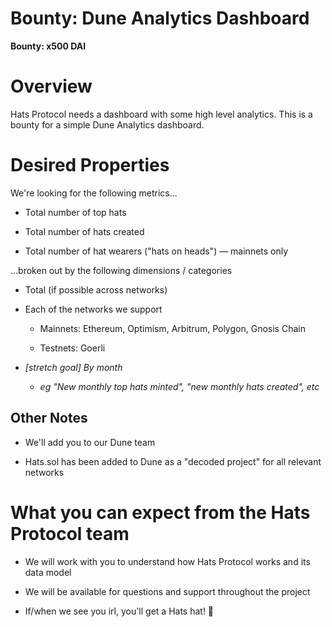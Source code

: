 # Bounty: Dune Analytics Dashboard
**Bounty: x500 DAI**

# Overview

Hats Protocol needs a dashboard with some high level analytics. This is a bounty for a simple Dune Analytics dashboard.

# Desired Properties

We're looking for the following metrics...

- Total number of top hats

- Total number of hats created

- Total number of hat wearers ("hats on heads") — mainnets only

...broken out by the following dimensions / categories

- Total (if possible across networks)

- Each of the networks we support

  - Mainnets: Ethereum, Optimism, Arbitrum, Polygon, Gnosis Chain

  - Testnets: Goerli

- _\[stretch goal\] By month_

  - _eg "New monthly top hats minted", "new monthly hats created", etc_

## Other Notes

- We'll add you to our Dune team

- Hats.sol has been added to Dune as a "decoded project" for all relevant networks

# What you can expect from the Hats Protocol team

- We will work with you to understand how Hats Protocol works and its data model

- We will be available for questions and support throughout the project

- If/when we see you irl, you'll get a Hats hat! 🧢